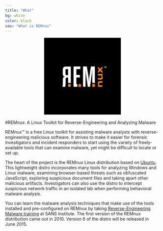 ```yaml
---
title: "What"
bg: white
color: black
seo: "What is REMnux"
---
```


<div style="text-align:center"><img width="250" height="250" src="/img/REMnux-logo.png" alt="REMnux Logo" /></div><p></p>

#REMnux: A Linux Toolkit for Reverse-Engineering and Analyzing Malware

REMnux&trade; is a free Linux toolkit for assisting malware analysts with reverse-engineering malicious software. It strives to make it easier for forensic investigators and incident responders to start using the variety of freely-available tools that can examine malware, yet might be difficult to locate or set up.

The heart of the project is the REMnux Linux distribution based on [Ubuntu](http://www.ubuntu.com/). This lightweight distro incorporates many tools for analyzing Windows and Linux malware, examining browser-based threats such as obfuscated JavaScript, exploring suspicious document files and taking apart other malicious artifacts. Investigators can also use the distro to intercept suspicious network traffic in an isolated lab  when performing behavioral malware analysis.

You can learn the malware analysis techniques that make use of the tools installed and pre-configured on REMnux by taking [Reverse-Engineering Malware training](http://www.sans.org/course/reverse-engineering-malware-malware-analysis-tools-techniques) at SANS Institute. The first version of the REMnux distribution came out in 2010. Version 6 of the distro will be released in June 2015.
